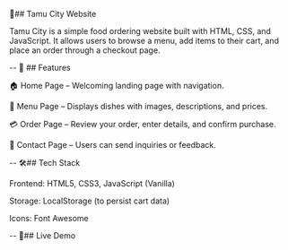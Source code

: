 🍴## Tamu City Website

Tamu City is a simple food ordering website built with HTML, CSS, and JavaScript.
It allows users to browse a menu, add items to their cart, and place an order through a checkout page.

--
🚀 ## Features

🏠 Home Page – Welcoming landing page with navigation.

📖 Menu Page – Displays dishes with images, descriptions, and prices.

💳 Order Page – Review your order, enter details, and confirm purchase.

📩 Contact Page – Users can send inquiries or feedback.

--
🛠️## Tech Stack

Frontend: HTML5, CSS3, JavaScript (Vanilla)

Storage: LocalStorage (to persist cart data)

Icons: Font Awesome

--
🤖## Live Demo
